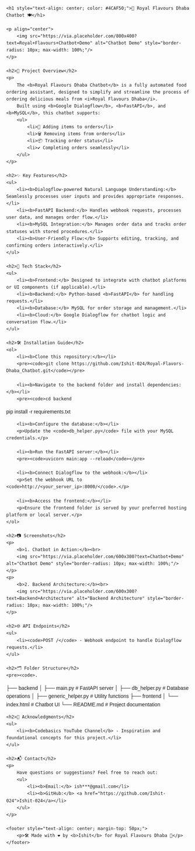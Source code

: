 <!DOCTYPE html>
<html lang="en">
<head>
    <meta charset="UTF-8">
    <meta name="viewport" content="width=device-width, initial-scale=1.0">
    <title>Royal Flavours Dhaba Chatbot</title>
</head>
<body style="font-family: Arial, sans-serif; line-height: 1.6; margin: 20px;">

    <h1 style="text-align: center; color: #4CAF50;">🌟 Royal Flavours Dhaba Chatbot 🍽️</h1>

    <p align="center">
        <img src="https://via.placeholder.com/800x400?text=Royal+Flavours+Chatbot+Demo" alt="Chatbot Demo" style="border-radius: 10px; max-width: 100%;"/>
    </p>

    <h2>📖 Project Overview</h2>
    <p>
        The <b>Royal Flavours Dhaba Chatbot</b> is a fully automated food ordering assistant, designed to simplify and streamline the process of ordering delicious meals from <i>Royal Flavours Dhaba</i>. 
        Built using <b>Google Dialogflow</b>, <b>FastAPI</b>, and <b>MySQL</b>, this chatbot supports:
        <ul>
            <li>🛒 Adding items to orders</li>
            <li>🗑️ Removing items from orders</li>
            <li>📦 Tracking order status</li>
            <li>✔️ Completing orders seamlessly</li>
        </ul>
    </p>

    <h2>✨ Key Features</h2>
    <ul>
        <li><b>Dialogflow-powered Natural Language Understanding:</b> Seamlessly processes user inputs and provides appropriate responses.</li>
        <li><b>FastAPI Backend:</b> Handles webhook requests, processes user data, and manages order flow.</li>
        <li><b>MySQL Integration:</b> Manages order data and tracks order statuses with stored procedures.</li>
        <li><b>User-Friendly Flow:</b> Supports editing, tracking, and confirming orders interactively.</li>
    </ul>

    <h2>🚀 Tech Stack</h2>
    <ul>
        <li><b>Frontend:</b> Designed to integrate with chatbot platforms or UI components (if applicable).</li>
        <li><b>Backend:</b> Python-based <b>FastAPI</b> for handling requests.</li>
        <li><b>Database:</b> MySQL for order storage and management.</li>
        <li><b>Cloud:</b> Google Dialogflow for chatbot logic and conversation flow.</li>
    </ul>

    <h2>🛠️ Installation Guide</h2>
    <ol>
        <li><b>Clone this repository:</b></li>
        <pre><code>git clone https://github.com/Ishit-024/Royal-Flavors-Dhaba_Chatbot.git</code></pre>

        <li><b>Navigate to the backend folder and install dependencies:</b></li>
        <pre><code>cd backend
pip install -r requirements.txt</code></pre>

        <li><b>Configure the database:</b></li>
        <p>Update the <code>db_helper.py</code> file with your MySQL credentials.</p>

        <li><b>Run the FastAPI server:</b></li>
        <pre><code>uvicorn main:app --reload</code></pre>

        <li><b>Connect Dialogflow to the webhook:</b></li>
        <p>Set the webhook URL to <code>http://<your_server_ip>:8000/</code>.</p>

        <li><b>Access the frontend:</b></li>
        <p>Ensure the frontend folder is served by your preferred hosting platform or local server.</p>
    </ol>

    <h2>📷 Screenshots</h2>
    <p>
        <b>1. Chatbot in Action:</b><br>
        <img src="https://via.placeholder.com/600x300?text=Chatbot+Demo" alt="Chatbot Demo" style="border-radius: 10px; max-width: 100%;"/>
    </p>
    <p>
        <b>2. Backend Architecture:</b><br>
        <img src="https://via.placeholder.com/600x300?text=Backend+Architecture" alt="Backend Architecture" style="border-radius: 10px; max-width: 100%;"/>
    </p>

    <h2>🌐 API Endpoints</h2>
    <ul>
        <li><code>POST /</code> - Webhook endpoint to handle Dialogflow requests.</li>
    </ul>

    <h2>🗂️ Folder Structure</h2>
    <pre><code>.
├── backend
│   ├── main.py          # FastAPI server
│   ├── db_helper.py     # Database operations
│   ├── generic_helper.py # Utility functions
├── frontend
│   └── index.html       # Chatbot UI
└── README.md            # Project documentation
</code></pre>

    <h2>🙌 Acknowledgments</h2>
    <ul>
        <li><b>Codebasics YouTube Channel</b> - Inspiration and foundational concepts for this project.</li>
    </ul>

    <h2>📬 Contact</h2>
    <p>
        Have questions or suggestions? Feel free to reach out:
        <ul>
            <li><b>Email:</b> ish***@gmail.com</li>
            <li><b>GitHub:</b> <a href="https://github.com/Ishit-024">Ishit-024</a></li>
        </ul>
    </p>

    <footer style="text-align: center; margin-top: 50px;">
        <p>🛠️ Made with ❤️ by <b>Ishit</b> for Royal Flavours Dhaba 🍴</p>
    </footer>

</body>
</html>
